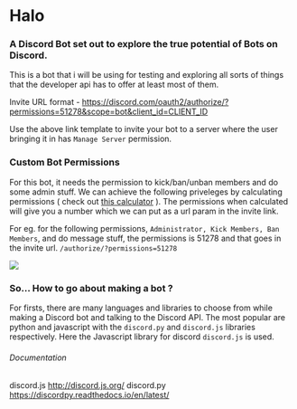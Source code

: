 # Halo

### A Discord Bot set out to explore the true potential of Bots on Discord.

This is a bot that i will be using for testing and exploring all sorts of things that the developer api has to offer at least most of them.

Invite URL format - https://discord.com/oauth2/authorize/?permissions=51278&scope=bot&client_id=CLIENT_ID

Use the above link template to invite your bot to a server where the user bringing it in has `Manage Server` permission.

### Custom Bot Permissions

For this bot, it needs the permission to kick/ban/unban members and do some admin stuff. We can achieve the following priveleges by calculating permissions ( check out [this calculator](https://finitereality.github.io/permissions-calculator/?v=0) ). The permissions when calculated will give you a number which we can put as a url param in the invite link.

For eg. for the following permissions, `Administrator, Kick Members, Ban Members`, and do message stuff, the permissions is 51278 and that goes in the invite url. `/authorize/?permissions=51278`

![](https://i.imgur.com/tnidoK3.png)

### So... How to go about making a bot ?

For firsts, there are many languages and libraries to choose from while making a Discord bot and talking to the Discord API. The most popular are python and javascript with the `discord.py` and `discord.js` libraries respectively.
Here the Javascript library for discord `discord.js` is used.

###### Documentation

discord.js http://discord.js.org/
discord.py https://discordpy.readthedocs.io/en/latest/
